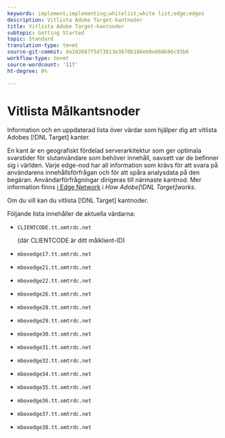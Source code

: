 ```yaml
---
keywords: implement;implementing;whitelist;white list;edge;edges
description: Vitlista Adobe Target-kantnoder
title: Vitlista Adobe Target-kantnoder
subtopic: Getting Started
topic: Standard
translation-type: tm+mt
source-git-commit: da102687f5d73813e3670b166eb0e668b96c93b6
workflow-type: tm+mt
source-wordcount: '117'
ht-degree: 0%

---
```



# Vitlista Målkantsnoder

Information och en uppdaterad lista över värdar som hjälper dig att vitlista Adobes [!DNL Target] kanter.

En kant är en geografiskt fördelad serverarkitektur som ger optimala svarstider för slutanvändare som behöver innehåll, oavsett var de befinner sig i världen. Varje edge-nod har all information som krävs för att svara på användarens innehållsförfrågan och för att spåra analysdata på den begäran. Användarförfrågningar dirigeras till närmaste kantnod. Mer information finns [i Edge Network](/help/c-intro/how-target-works.md#concept_0AE2ED8E9DE64288A8B30FCBF1040934) i *How Adobe[!DNL Target]works*.

Om du vill kan du vitlista [!DNL Target] kantnoder.

Följande lista innehåller de aktuella värdarna:

* `CLIENTCODE.tt.omtrdc.net`

   (där CLIENTCODE är ditt målklient-ID)

* `mboxedge17.tt.omtrdc.net`
* `mboxedge21.tt.omtrdc.net`
* `mboxedge22.tt.omtrdc.net`
* `mboxedge26.tt.omtrdc.net`
* `mboxedge28.tt.omtrdc.net`
* `mboxedge29.tt.omtrdc.net`
* `mboxedge30.tt.omtrdc.net`
* `mboxedge31.tt.omtrdc.net`
* `mboxedge32.tt.omtrdc.net`
* `mboxedge34.tt.omtrdc.net`
* `mboxedge35.tt.omtrdc.net`
* `mboxedge36.tt.omtrdc.net`
* `mboxedge37.tt.omtrdc.net`
* `mboxedge38.tt.omtrdc.net`